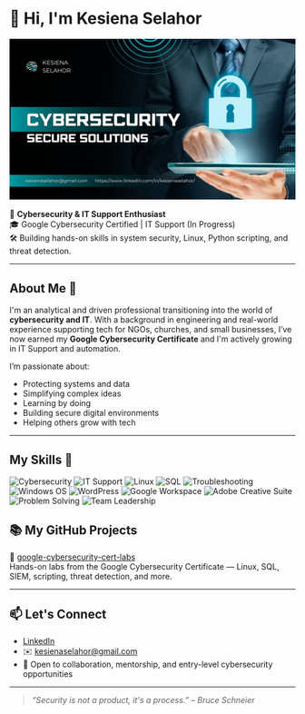 # 👋 Hi, I'm Kesiena Selahor

![Banner Image](https://github.com/KesienaSelahor/KesienaSelahor/blob/main/Kesiena%20Selahor%20Github%20banner.jpg)

🔐 **Cybersecurity & IT Support Enthusiast**  
🎓 Google Cybersecurity Certified | IT Support (In Progress)  
🛠️ Building hands-on skills in system security, Linux, Python scripting, and threat detection.

---

## About Me 🚀

I'm an analytical and driven professional transitioning into the world of **cybersecurity and IT**. With a background in engineering and real-world experience supporting tech for NGOs, churches, and small businesses, I’ve now earned my **Google Cybersecurity Certificate** and I'm actively growing in IT Support and automation.

I’m passionate about:
- Protecting systems and data  
- Simplifying complex ideas  
- Learning by doing  
- Building secure digital environments  
- Helping others grow with tech

---

## My Skills 🧠

![Cybersecurity](https://img.shields.io/badge/-Cybersecurity-0078D4?style=flat-square&logo=microsoft-azure&logoColor=white)
![IT Support](https://img.shields.io/badge/-IT%20Support-005C9C?style=flat-square&logo=itunes&logoColor=white)
![Linux](https://img.shields.io/badge/-Linux-FCC624?style=flat-square&logo=linux&logoColor=black)
![SQL](https://img.shields.io/badge/-SQL-4479A1?style=flat-square&logo=postgresql&logoColor=white)
![Troubleshooting](https://img.shields.io/badge/-Troubleshooting-0078D4?style=flat-square&logo=bugsnag&logoColor=white)
![Windows OS](https://img.shields.io/badge/-Windows%20OS-0078D4?style=flat-square&logo=windows&logoColor=white)
![WordPress](https://img.shields.io/badge/-WordPress-21759B?style=flat-square&logo=wordpress&logoColor=white)
![Google Workspace](https://img.shields.io/badge/-Google%20Workspace-4285F4?style=flat-square&logo=google-workspace&logoColor=white)
![Adobe Creative Suite](https://img.shields.io/badge/-Adobe%20Creative%20Suite-DD0031?style=flat-square&logo=adobe&logoColor=white)
![Problem Solving](https://img.shields.io/badge/-Problem%20Solving-FF5733?style=flat-square&logoColor=white)
![Team Leadership](https://img.shields.io/badge/-Team%20Leadership-6C5B7B?style=flat-square&logoColor=white)

## 📚 My GitHub Projects

🧪 [google-cybersecurity-cert-labs](https://github.com/KesienaSelahor/google-cybersecurity-cert-labs)  
Hands-on labs from the Google Cybersecurity Certificate — Linux, SQL, SIEM, scripting, threat detection, and more.

---

## 📫 Let's Connect

- [LinkedIn](https://www.linkedin.com/in/kesienaselahor/)
- ✉️ kesienaselahor@gmail.com   
- 💬 Open to collaboration, mentorship, and entry-level cybersecurity opportunities

---

> *“Security is not a product, it's a process.” – Bruce Schneier*
